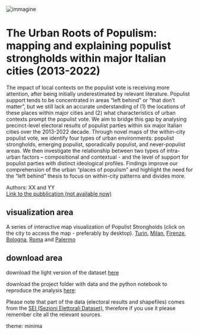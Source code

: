 
![immagine](https://populiststrongholds.github.io/populist_strongholds/docs/assets/figure3.PNG) 

# The Urban Roots of Populism: mapping and explaining populist strongholds within major Italian cities (2013-2022)
The impact of local contexts on the populist vote is receiving more attention, after being initially underestimated by relevant literature. Populist support tends to be concentrated in areas “left behind” or “that don’t matter”, but we still lack an accurate understanding of (1) the locations of these places within major cities and (2) what characteristics of urban contexts prompt the populist vote. We aim to bridge this gap by analysing precinct-level electoral results of populist parties within six major Italian cities over the 2013-2022 decade. Through novel maps of the within-city populist vote, we identify four types of urban environments: populist strongholds, emerging populist, sporadically populist, and never-populist areas. We then investigate the relationship between two types of intra-urban factors – compositional and contextual - and the level of support for populist parties with distinct ideological profiles. Findings improve our comprehension of the urban “places of populism” and highlight the need for the “left behind” thesis to focus on within-city patterns and divides more.  

Authors: XX and YY  
[Link to the pubblication (not available now)]()


## visualization area  
A series of interactive map visualization of Populist Strongholds (click on the city to access the map - preferably by desktop).
[Turin](https://populiststrongholds.github.io/populist_strongholds/maps/map_TORINO.html), [Milan](https://populiststrongholds.github.io/populist_strongholds/maps/map_MILANO.html), [Firenze](https://populiststrongholds.github.io/populist_strongholds/maps/map_FIRENZE.html), [Bologna](https://populiststrongholds.github.io/populist_strongholds/maps/map_BOLOGNA.html), [Roma](https://populiststrongholds.github.io/populist_strongholds/maps/map_ROMA.html) and [Palermo](https://populiststrongholds.github.io/populist_strongholds/maps/map_PALERMO.html) 

## download area
download the light version of the dataset [here](https://github.com/populiststrongholds/populist_strongholds/blob/main/data/dataset_populisti_sezioni.csv)  

download the project folder with data and the python notebook to reproduce the analysis [here](link):

Please note that part of the data (electoral results and shapefiles) comes from the [SEI (Sezioni Elettorali Dataset)](https://github.com/populiststrongholds/dati-sezioni-elettorali), therefore if you use it please remember cite all the relevant sources.






theme: minima
